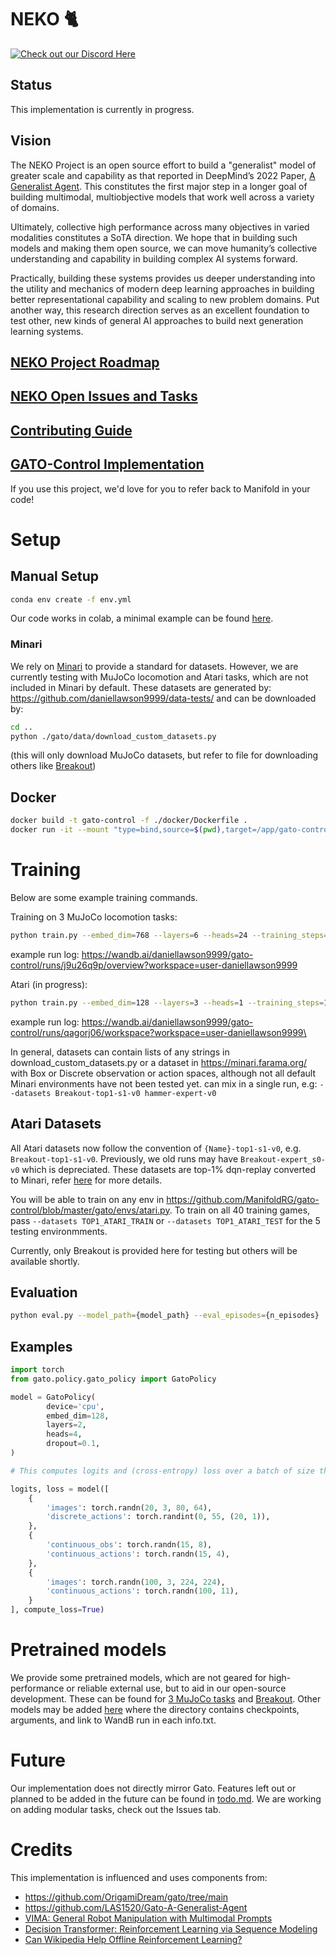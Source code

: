 # NEKO 🐈
[![Check out our Discord Here](https://dcbadge.vercel.app/api/server/a8uDbxzEbM)](https://discord.gg/a8uDbxzEbM)

## Status
This implementation is currently in progress.

## Vision

The NEKO Project is an open source effort to build a "generalist" model of greater scale and capability as that reported in DeepMind’s 2022 Paper, [A Generalist Agent](https://www.deepmind.com/publications/a-generalist-agent). This constitutes the first major step in a longer goal of building multimodal, multiobjective models that work well across a variety of domains.

Ultimately, collective high performance across many objectives in varied modalities constitutes a SoTA direction. We hope that in building such models and making them open source, we can move humanity’s collective understanding and capability in building complex AI systems forward.

Practically, building these systems provides us deeper understanding into the utility and mechanics of modern deep learning approaches in building better representational capability and scaling to new problem domains. Put another way, this research direction serves as an excellent foundation to test other, new kinds of general AI approaches to build next generation learning systems. 

## [NEKO Project Roadmap](https://docs.google.com/document/d/e/2PACX-1vQ2JVJvSiYmwjDFnppj0_38NCUEdLG8pAdj0Q2tSy1yy4wwQxJOAAzNFwz2Is4TONhgUVnvJzuu5o85/pub)

## [NEKO Open Issues and Tasks](https://github.com/orgs/ManifoldRG/projects/12)

## [Contributing Guide](https://github.com/ManifoldRG/NEKO/blob/master/CONTRIBUTING.md)

## [GATO-Control Implementation](https://github.com/ManifoldRG/gato-control/tree/master/gato)

If you use this project, we'd love for you to refer back to Manifold in your code!

# Setup

## Manual Setup
```bash
conda env create -f env.yml 
```
Our code works in colab, a minimal example can be found [here](https://colab.research.google.com/drive/1MEusPZYV4eFsljb88JEyivqP-ogNi0Ni?usp=sharing).

### Minari
We rely on [Minari](https://minari.farama.org/) to provide a standard for datasets. However, we are currently testing with MuJoCo locomotion and Atari tasks, which are not included in Minari by default. These datasets are generated by: https://github.com/daniellawson9999/data-tests/
and can be downloaded by: 

```bash
cd ..
python ./gato/data/download_custom_datasets.py
```

(this will only download MuJoCo datasets, but refer to file for downloading others like [Breakout](https://drive.google.com/drive/folders/1Elos7A-NbpDzr5bPpPmoM-_2qY_68KFi?usp=drive_link))

## Docker

```bash
docker build -t gato-control -f ./docker/Dockerfile .
docker run -it --mount "type=bind,source=$(pwd),target=/app/gato-control" --entrypoint /bin/bash --gpus=all gato-control

```




# Training
Below are some example training commands. 

Training on 3 MuJoCo locomotion tasks:
```bash
python train.py --embed_dim=768 --layers=6 --heads=24 --training_steps=100000 --log_eval_freq=10000 --warmup_steps=10000 --batch_size=32 -k=240 --eval_episodes=10 --activation_fn=gelu --save_model --save_mode=checkpoint --datasets d4rl_halfcheetah-expert-v2 d4rl_hopper-expert-v2 d4rl_walker2d-expert-v2 -w
```
example run log: https://wandb.ai/daniellawson9999/gato-control/runs/j9u26q9p/overview?workspace=user-daniellawson9999


Atari (in progress):
```bash
python train.py --embed_dim=128 --layers=3 --heads=1 --training_steps=10000 --log_eval_freq=1 --warmup_steps=100 --batch_size=4 -k=512 --eval_episodes=1 --device=cuda --datasets Breakout-top1-s1-v0
```
example run log: https://wandb.ai/daniellawson9999/gato-control/runs/qagorj06/workspace?workspace=user-daniellawson9999\

In general, datasets can contain lists of any strings in download_custom_datasets.py or a dataset in https://minari.farama.org/ with Box or Discrete observation or action spaces, although not all default Minari environments have not been tested yet. 
can mix in a single run, e.g:
`--datasets Breakout-top1-s1-v0 hammer-expert-v0`

## Atari Datasets
All Atari datasets now follow the convention of `{Name}-top1-s1-v0`, e.g. `Breakout-top1-s1-v0`. Previously, we old runs may have `Breakout-expert_s0-v0` which is depreciated. These datasets are top-1% dqn-replay converted to Minari, refer [here](https://github.com/daniellawson9999/data-tests#port) for more details.

You will be able to train on any env in https://github.com/ManifoldRG/gato-control/blob/master/gato/envs/atari.py. To train on all 40 training games, pass `--datasets TOP1_ATARI_TRAIN` or `--datasets TOP1_ATARI_TEST` for the 5 testing environmments.

Currently, only Breakout is provided here for testing but others will be available shortly. 


## Evaluation
```bash
python eval.py --model_path={model_path} --eval_episodes={n_episodes}
```

## Examples

```python
import torch
from gato.policy.gato_policy import GatoPolicy

model = GatoPolicy(
        device='cpu',
        embed_dim=128,
        layers=2,
        heads=4,
        dropout=0.1,
)

# This computes logits and (cross-entropy) loss over a batch of size three, where each diciontary is an episode in the batch

logits, loss = model([
    {
        'images': torch.randn(20, 3, 80, 64),
        'discrete_actions': torch.randint(0, 55, (20, 1)),
    },
    {
        'continuous_obs': torch.randn(15, 8),
        'continuous_actions': torch.randn(15, 4),
    },
    {
        'images': torch.randn(100, 3, 224, 224),
        'continuous_actions': torch.randn(100, 11),
    }
], compute_loss=True)

```

# Pretrained models

We provide some pretrained models, which are not geared for high-performance or reliable external use, but to aid in our open-source development. These can be found for [3 MuJoCo tasks](https://drive.google.com/drive/folders/1hws2ip5SKU6KLOVfRU_N8GNPTHPkxVLP?usp=sharing) and [Breakout](https://drive.google.com/drive/folders/1qzUaY6Qh_MmS8o0EqDw3OL55H3Yn6yxe?usp=sharing). Other models may be added [here](https://drive.google.com/drive/folders/1xVo462ZAs54DxsYTsp7NxmCGvrGVBMFj?usp=sharing) where the directory contains checkpoints, arguments, and link to WandB run in each info.txt.

# Future
Our implementation does not directly mirror Gato. Features left out or planned to be added in the future can be found in [todo.md](https://github.com/ManifoldRG/gato-control/blob/master/misc/todo.md). We are working on adding modular tasks, check out the Issues tab.

# Credits

This implementation is influenced and uses components from:
- https://github.com/OrigamiDream/gato/tree/main
- https://github.com/LAS1520/Gato-A-Generalist-Agent
- [VIMA: General Robot Manipulation with Multimodal Prompts](https://github.com/vimalabs/VIMA)
- [Decision Transformer: Reinforcement Learning via Sequence Modeling](https://github.com/kzl/decision-transformer) 
- [Can Wikipedia Help Offline Reinforcement Learning?](https://github.com/machelreid/can-wikipedia-help-offline-rl)  
